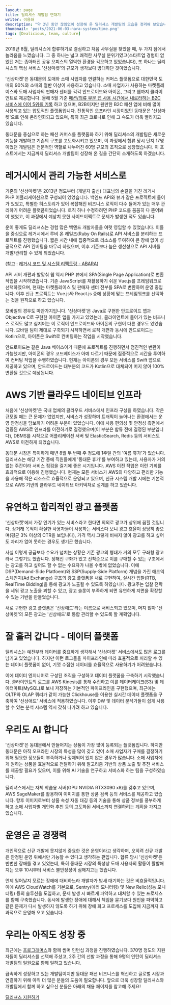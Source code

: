 ```yaml
---
layout: page
title: 딜리셔스 개발팀 연대기
writer: 이용화
description: "약 2년 동안 끊임없이 성장해 온 딜리셔스 개발팀의 모습을 정리해 보았습니다."
thumbnail: 'posts/2021-06-03-nara-system/time.png'
tags: [Dealicious, team, culture]
---
```


2019년 8월, 딜리셔스에 합류하기로 결심하고 처음 사무실을 찾았을 때, 두 가지 점에서 놀라움을 느꼈습니다. 그 중 하나는 넓고 쾌적한 사무실 분위기였고(스타트업 경험이 없었던 저는 좁아터진 공유 오피스의 열악한 환경을 각오하고 있었습니다), 또 하나는 딜리셔스의 핵심 서비스 '신상마켓'의 규모가 생각보다 방대하단 것이었습니다.

'신상마켓'은 동대문의 도매와 소매 사업자를 연결하는 커머스 플랫폼으로 대한민국 도매의 90%와 소매의 절반 이상이 사용하고 있습니다. 소매 사업자가 사용하는 마켓플레이스와 도매 사업자의 판매자 센터를 각각 안드로이드와 아이폰, 그리고 웹까지 클라이언트로 제공합니다. 올해 5월 기준 [패션/의류 부문 앱 사용 시간에서 내로라하는 B2C 서비스에 이어 5위를 기록](http://m.mobileindex.com/report/report_view.asp?s=157) 하고 있으며, B2B이지만 웬만한 B2C 패션 앱에 비해 많이 사용되고 있는 압도적인 플랫폼입니다. 전통적인 오프라인 시장이었던 동대문은 '신상마켓'으로 인해 온라인화되고 있으며, 특히 최근 코로나로 인해 그 속도가 더욱 빨라지고 있습니다.     

동대문을 중심으로 하는 패션 커머스를 플랫폼화 하기 위해 딜리셔스의 개발팀은 새로운 기능을 개발하고 기존의 구조를 고도화시키고 있으며, 이 과정에서 합류 당시 단지 17명이었던 개발팀은 전문적인 역할로 나누어진 60명 규모의 조직으로 성장했습니다. 이 포스트에서는 지금까지 딜리셔스 개발팀이 성장해 온 길을 간단히 소개하도록 하겠습니다.  

# 레거시에서 관리 가능한 서비스로
기존의 '신상마켓'은 2013년 정도부터 (개발자 출신) 대표님의 손길을 거친 레거시 PHP 어플리케이션으로 구성되어 있었습니다. 백엔드 API와 뷰가 같은 프로젝트에 들어가 있었고, 특별한 히스토리가 있어 복잡해진 비즈니스 로직이 다수 들어가 있는 매우 관리하기 어려운 플랫폼이었습니다. 로직 하나 수정하려면 PHP 코드를 꼼꼼히 다 뜯어봐야 했었고, 이 과정에서 예상치 못한 사이드이펙트로 문제가 발생한 적도 있습니다.

운이 좋게도 딜리셔스는 경험 많은 백엔드 개발자들을 여럿 영입할 수 있었습니다. 이들을 중심으로 레거시에서 루비 온 레일즈(Ruby On Rails)로 API 서비스를 분리하는 프로젝트를 진행했습니다. 짧은 시간 내에 집중적으로 리소스를 투여하여 큰 장애 없이 성공적으로 API 컨버팅을 마무리 하였으며, 이후 기존보다 높은 생산성으로 API 서버를 개발/관리할 수 있게 되었습니다.

(참고 : [레거시 코드 및 시스템 리팩토링 - ABARA](https://dealicious-inc.github.io/2021/02/15/abara.html))

API 서버 개편과 발맞춰 웹 역시 PHP 뷰에서 SPA(Single Page Application)로 변환 작업을 시작하였습니다. 기존 JavaScript를 재활용하기 쉬운 Vue.js를 프레임워크로 선택하였으며, 현재는 마켓플레이스 및 판매자 센터 전부를 SPA로 변환하여 운영 중입니다. 이후 신규 프로젝트는 Vue.js와 React.js 중에 상황에 맞는 프레임워크를 선택하는 것을 원칙으로 하고 있습니다.

모바일의 경우도 마찬가지입니다. '신상마켓'은 Java로 구현한 안드로이드 앱과 Objective C로 구현한 아이폰 앱을 가지고 있었는데, 클라이언트에 들어가 있는 비즈니스 로직도 많고 심지어는 이 로직이 안드로이드와 아이폰의 구현이 다른 경우도 있었습니다. 모바일 팀이 제대로 구축되기 시작하면서 로직 개편과 동시에 안드로이드는 Kotlin으로, 아이폰은 Swift로 컨버팅하는 작업을 시작했습니다.

안드로이드는 같은 Java 베이스이기 때문에 프로젝트를 진행하면서 점진적인 변환이 가능했지만, 아이폰의 경우 코드베이스가 아예 다르기 때문에 집중적으로 시간을 투여하여 컨버팅 작업을 수행하였습니다. 현재는 아이폰의 경우 모든 서비스를 Swift 앱으로 제공하고 있으며, 안드로이드는 대부분의 코드가 Kotlin으로 대체되어 머지 않아 100% 변환될 것으로 예상됩니다.

# AWS 기반 클라우드 네이티브 인프라
처음에 '신상마켓'은 국내 업체의 클라우드 서비스에서 인프라 구성을 하였습니다. 작은 규모일 때는 큰 문제가 없었지만, 서비스가 성장하며 트래픽이 늘어나는 환경에서는 운영 안정성을 담보하기 어려운 부분이 있었습니다. 이에 사용 편의성 및 안정성 측면에서 검증된 AWS로 인프라를 이전하기로 결정했으며(이 부분은 합류 전에 결정된 부분입니다), DBMS를 시작으로 어플리케이션 서버 및 ElasticSearch, Redis 등의 서비스도 AWS로 이전하게 되었습니다.

동대문 시장은 특이하게 매년 8월 두 번째 주 정도에 1주일 간의 '여름 휴가'가 있습니다. 딜리셔스는 해당 기간 중에 직원들에게 '동대문 휴가'를 부여하고 있는데, 사용자가 거의 없는 주간이라 서비스 점검을 걸기에 좋은 시기입니다. AWS 이전 작업은 이런 기회를 효과적으로 이용해 진행했습니다. 현재는 모든 서비스가 AWS의 다양하고 편리한 기능을 사용해 적은 리소스로 효율적으로 운영되고 있으며, 신규 시스템 개발 시에는 기본적으로 AWS 기반의 클라우드 네이티브 아키텍처로 설계를 하고 있습니다.     

# 유연하고 합리적인 광고 플랫폼
'신상마켓'에서 가장 인기가 있는 서비스라고 한다면 의외로 광고가 상위에 꼽힐 것입니다. 상거래 목적이 확실한 사용자들이 사용하는 서비스다 보니 광고 효율이 상당히 좋으며(평균 3% 이상의 CTR을 보입니다), 가격 역시 그렇게 비싸지 않아 광고를 하고 싶어도 자리가 없어 못하는 경우도 생기곤 했습니다.

사실 이렇게 공급보다 수요가 넘치는 상황은 기존 광고의 형태가 거의 모두 구좌형 광고라서 그렇기도 했습니다. 정해진 구좌가 있고 선착순으로 이를 구매할 수 있는 구조에서는 광고를 하고 싶어도 할 수 없는 수요자가 나올 수밖에 없었습니다. 이에 DSP(Demand-Side Platfoem)와 SSP(Supply-Side Platform) 개념을 가진 애드익스체인지(Ad Exchange) 구조의 광고 플랫폼을 새로 구현하여, 실시간 입찰(RTB, RealTime Bidding)을 통해 광고가 노출될 수 있도록 하였습니다. 광고주는 입찰 전략을 세워 광고 노출을 꾀할 수 있고, 광고 슬롯이 부족하게 되면 유연하게 지면을 확장할 수 있는 기반을 만들었습니다.

새로 구현한 광고 플랫폼은 '신상애드'라는 이름으로 서비스되고 있으며, 머지 않아 '신상마켓'의 모든 광고는 '신상애드'로 통합 관리할 수 있도록 할 계획입니다.

# 잘 흘러 갑니다 - 데이터 플랫폼
딜리셔스는 예전부터 데이터를 중요하게 생각해서 '신상마켓' 서비스에서도 많은 로그를 남기고 있었습니다. 하지만 이런 로그들을 파이프라인에 따라 효율적으로 처리할 수 있는 데이터 플랫폼이 없어, 기껏 수집한 데이터를 효율적으로 사용하기가 어려웠습니다.

이에 데이터 엔지니어로 구성된 조직을 구성하고 데이터 플랫폼을 구축하기 시작했습니다. 클라이언트의 로그를 AWS Kinesis를 통해 수집하고 이를 데이터레이크(S3) 및 데이터마트(MySQL)로 보내 저장하는 기본적인 파이프라인을 구현했으며, 최근에는 OLTP와 OLAP 쿼리가 같이 가능한 Clickhouse를 이용한 실시간 데이터 플랫폼을 구축하여 '신상애드' 서비스에 적용하였습니다. 이후 DW 및 데이터 분석가들이 쉽게 사용할 수 있는 분석 시스템 역시 갖춰 나가려 하고 있습니다.

# 우리도 AI 합니다
'신상마켓'은 동대문에서 만들어지는 상품이 가장 많이 등록되는 플랫폼입니다. 하지만 동대문은 아직 오프라인 시장의 특성을 많이 갖고 있어 소매 사업자가 구매를 결정하기 위해 필요한 정보들이 부족하거나 정제되어 있지 않은 경우가 많습니다. 소매 사업자에게 원하는 상품을 효율적으로 전달하기 위해 알고리즘 기반의 상품 노출 및 추천 서비스를 제공할 필요가 있으며, 이를 위해 AI 기술을 연구하고 서비스화 하는 팀을 구성하였습니다.

딜리셔스에서는 자체 학습용 서버(GPU NVIDIA RTX3090 x8)를 갖추고 있으며, AWS SageMaker를 활용하여 이미지를 통한 상품 검색 등의 서비스를 제공하고 있습니다. 향후 이미지로부터 상품 속성 자동 태깅 등의 기술을 통해 상품 정보를 풍부하게 하고 소매 사업자별 개인화 추천 등의 고도화된 서비스까지 연결하려는 계획을 가지고 있습니다.

# 운영은 곧 경쟁력
개인적으로 신규 개발에 못지않게 중요한 것은 운영이라고 생각하며, 오히려 신규 개발은 안정된 운영 위에서만 가능할 수 있다고 생각하는 편입니다. 합류 당시 '신상마켓'은 빈번한 장애를 겪고 있었는데, 특히 동대문 시장의 특성상 도매 사용자의 활동이 활발해지는 오후 10시부터 서비스 불안정성이 심해지고는 했습니다.

언제 일어날지 모르는 장애에 대비하느라 개발자가 밤새 대기하는 것은 비효율적입니다. 이에 AWS CloudWatch를 기본으로, Sentry(에러 모니터링) 및 New Relic(성능 모니터링) 등의 솔루션을 도입하고, 문제 발생 시 빠르게 파악하고 대처할 수 있는 프로세스를 함께 구축했습니다. 동시에 발생한 장애에 대해서 책임을 묻기보다 원인을 파악하고 같은 문제가 다시 발생하지 않도록 하기 위해 장애 회고 프로세스를 도입해 지금까지 효과적으로 운영해 오고 있습니다.     

# 우리는 아직도 성장 중
최근에는 [프로그래머스](https://programmers.co.kr/)와 함께 썸머 인턴십 과정을 진행하였습니다. 370명 정도의 지원자들이 딜리셔스를 선택해 주셨고, 2주 간의 선발 과정을 통해 9명의 인턴이 딜리셔스 개발팀의 일원으로 함께 일하고 있습니다.

급속하게 성장하고 있는 개발팀이지만 동대문 패션 비즈니스를 혁신하고 글로벌 시장과 연결하기 위해 아직 더 많은 분들의 도움이 필요합니다. 앞으로 더욱 성장할 딜리셔스와 개발팀에서 함께 하고 싶으신 분들은 아래의 채용 페이지를 참고해 주세요! 

[딜리셔스 지원하기](https://www.notion.so/e8747fb16efe4f1ba7747e7f96f9d373) 

